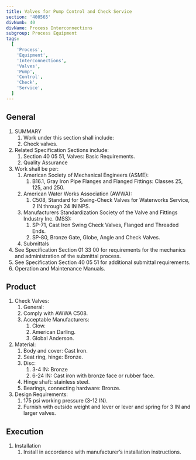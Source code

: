 ```yaml
---
title: Valves for Pump Control and Check Service
section: '400565'
divNumb: 40
divName: Process Interconnections
subgroup: Process Equipment
tags:
  [
    'Process',
    'Equipment',
    'Interconnections',
    'Valves',
    'Pump',
    'Control',
    'Check',
    'Service',
  ]
---
```


## General

1. SUMMARY
   1. Work under this section shall include:
   1. Check valves.
2. Related Specification Sections include:
   1. Section 40 05 51, Valves: Basic Requirements.
   2. Quality Assurance
3. Work shall be per:
   1. American Society of Mechanical Engineers (ASME):
      1. B16.1, Gray Iron Pipe Flanges and Flanged Fittings: Classes 25, 125, and 250.
   2. American Water Works Association (AWWA):
      1. C508, Standard for Swing-Check Valves for Waterworks Service, 2 IN through 24 IN NPS.
   3. Manufacturers Standardization Society of the Valve and Fittings Industry Inc. (MSS):
      1. SP-71, Cast Iron Swing Check Valves, Flanged and Threaded Ends.
      2. SP-80, Bronze Gate, Globe, Angle and Check Valves.
   4. Submittals
4. See Specification Section 01 33 00 for requirements for the mechanics and administration of the submittal process.
5. See Specification Section 40 05 51 for additional submittal requirements.
6. Operation and Maintenance Manuals.

## Product

1. Check Valves:
   1. General:
   1. Comply with AWWA C508.
   1. Acceptable Manufacturers:
      1. Clow.
      2. American Darling.
      3. Global Anderson.
2. Material:
   1. Body and cover: Cast Iron.
   2. Seat ring, hinge: Bronze.
   3. Disc:
      1. 3-4 IN: Bronze
      2. 6-24 IN: Cast iron with bronze face or rubber face.
   4. Hinge shaft: stainless steel.
   5. Bearings, connecting hardware: Bronze.
3. Design Requirements:
   1. 175 psi working pressure (3-12 IN).
   2. Furnish with outside weight and lever or lever and spring for 3 IN and larger valves.

## Execution

1. Installation
   1. Install in accordance with manufacturer’s installation instructions.
